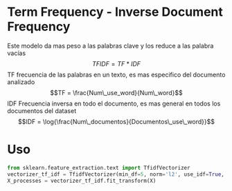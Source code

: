 # Term Frequency - Inverse Document Frequency
Este modelo da mas peso a las palabras clave y los reduce a las palabra vacías
$$TFIDF = TF*IDF$$
TF frecuencia de las palabras en un texto, es mas especifico del documento analizado
$$TF = \frac{Num\_use_word}{Num\_word}$$
IDF Frecuencia inversa en todo el documento, es mas general en todos los documentos del dataset
$$IDF = \log{\frac{Num\_documentos}{Documentos\_use\_word}}$$

# Uso
```python
from sklearn.feature_extraction.text import TfidfVectorizer
vectorizer_tf_idf = TfidfVectorizer(min_df=5, norm='l2', use_idf=True, smooth_idf=True, ngram_range=(1, 2))
X_processes = vectorizer_tf_idf.fit_transform(X)
```